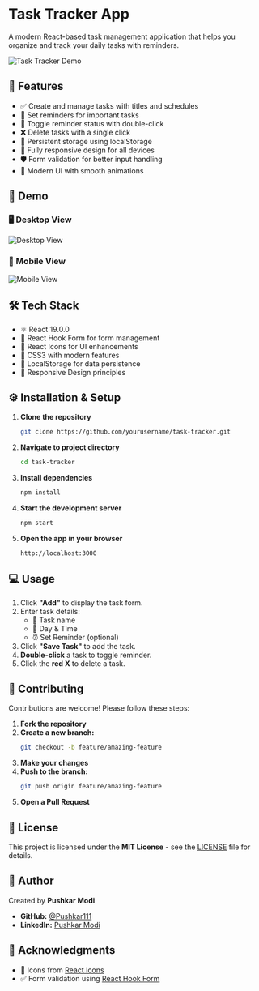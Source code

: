 # Task Tracker App

A modern React-based task management application that helps you organize and track your daily tasks with reminders.

![Task Tracker Demo](demo.gif)

## 🚀 Features

- ✅ Create and manage tasks with titles and schedules
- 🔔 Set reminders for important tasks
- 🔄 Toggle reminder status with double-click
- ❌ Delete tasks with a single click
- 💾 Persistent storage using localStorage
- 📱 Fully responsive design for all devices
- 🛡️ Form validation for better input handling
- 🎨 Modern UI with smooth animations

## 🎥 Demo

### 🖥️ Desktop View
![Desktop View](desktop-view.png)

### 📱 Mobile View
![Mobile View](mobile-view.png)

## 🛠️ Tech Stack

- ⚛️ React 19.0.0
- 🎯 React Hook Form for form management
- 🔗 React Icons for UI enhancements
- 🎨 CSS3 with modern features
- 💾 LocalStorage for data persistence
- 📱 Responsive Design principles

## ⚙️ Installation & Setup

1. **Clone the repository**
    ```bash
    git clone https://github.com/yourusername/task-tracker.git
    ```

2. **Navigate to project directory**
    ```bash
    cd task-tracker
    ```

3. **Install dependencies**
    ```bash
    npm install
    ```

4. **Start the development server**
    ```bash
    npm start
    ```

5. **Open the app in your browser**
    ```
    http://localhost:3000
    ```

## 💻 Usage

1. Click **"Add"** to display the task form.
2. Enter task details:
   - 📌 Task name
   - 📅 Day & Time
   - ⏰ Set Reminder (optional)
3. Click **"Save Task"** to add the task.
4. **Double-click** a task to toggle reminder.
5. Click the **red X** to delete a task.

## 🤝 Contributing

Contributions are welcome! Please follow these steps:

1. **Fork the repository**
2. **Create a new branch:**
    ```bash
    git checkout -b feature/amazing-feature
    ```
3. **Make your changes**
4. **Push to the branch:**
    ```bash
    git push origin feature/amazing-feature
    ```
5. **Open a Pull Request**

## 📝 License

This project is licensed under the **MIT License** - see the [LICENSE](LICENSE) file for details.

## 👤 Author

Created by **Pushkar Modi**

- **GitHub:** [@Pushkar111](https://github.com/Pushkar111)
- **LinkedIn:** [Pushkar Modi](https://www.linkedin.com/in/pushkar-modi)

## 🙏 Acknowledgments

- 🎨 Icons from [React Icons](https://react-icons.github.io/react-icons/)
- ✅ Form validation using [React Hook Form](https://react-hook-form.com/)
